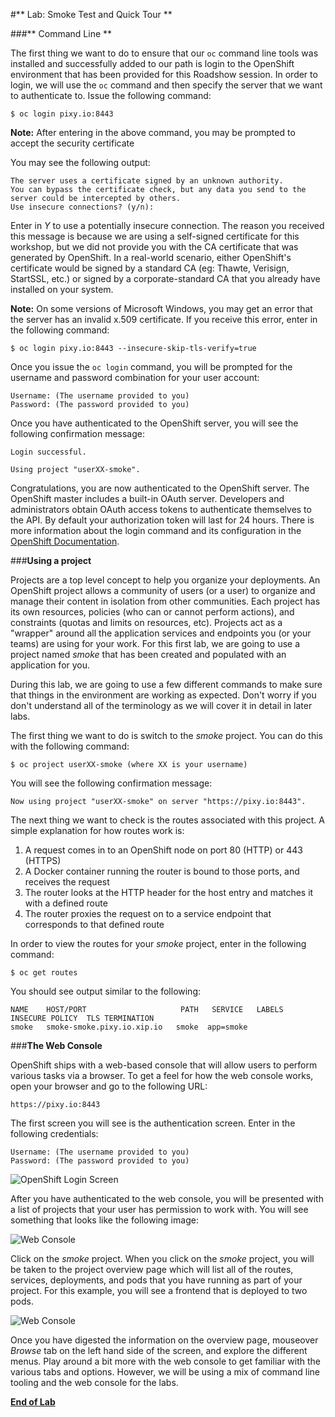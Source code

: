#** Lab: Smoke Test and Quick Tour **

###** Command Line **

The first thing we want to do to ensure that our `oc` command line tools was
installed and successfully added to our path is login to the OpenShift
environment that has been provided for this Roadshow session.  In
order to login, we will use the `oc` command and then specify the server that we
want to authenticate to.  Issue the following command:

````
$ oc login pixy.io:8443
````

**Note:** After entering in the above command, you may be prompted to accept the
security certificate

You may see the following output:

````
The server uses a certificate signed by an unknown authority.
You can bypass the certificate check, but any data you send to the server could be intercepted by others.
Use insecure connections? (y/n):
````

Enter in *Y* to use a potentially insecure connection.  The reason you received
this message is because we are using a self-signed certificate for this
workshop, but we did not provide you with the CA certificate that was generated
by OpenShift. In a real-world scenario, either OpenShift's certificate would be
signed by a standard CA (eg: Thawte, Verisign, StartSSL, etc.) or signed by a
corporate-standard CA that you already have installed on your system.

**Note:** On some versions of Microsoft Windows, you may get an error that the
server has an invalid x.509 certificate.  If you receive this error, enter in
the following command:

````
$ oc login pixy.io:8443 --insecure-skip-tls-verify=true
````

Once you issue the `oc login` command, you will be prompted for the username and
password combination for your user account:

````
Username: (The username provided to you)
Password: (The password provided to you)
````

Once you have authenticated to the OpenShift server, you will see the
following confirmation message:

````
Login successful.

Using project "userXX-smoke".    
````

Congratulations, you are now authenticated to the OpenShift server. The
OpenShift master includes a built-in OAuth server. Developers and administrators
obtain OAuth access tokens to authenticate themselves to the API. By default
your authorization token will last for 24 hours. There is more information about
the login command and its configuration in the [OpenShift 
Documentation](https://docs.openshift.org/latest/cli_reference/get_started_cli.html#basic-setup-and-login).


###**Using a project**

Projects are a top level concept to help you organize your deployments. An
OpenShift project allows a community of users (or a user) to organize and manage
their content in isolation from other communities. Each project has its own
resources, policies (who can or cannot perform actions), and constraints (quotas
and limits on resources, etc). Projects act as a "wrapper" around all the
application services and endpoints you (or your teams) are using for your work.
For this first lab, we are going to use a project named *smoke* that has been
created and populated with an application for you.

During this lab, we are going to use a few different commands to make sure that
things in the environment are working as expected.  Don't worry if you don't
understand all of the terminology as we will cover it in detail in later labs.

The first thing we want to do is switch to the *smoke* project. You
can do this with the following command:

````
$ oc project userXX-smoke (where XX is your username)
````

You will see the following confirmation message:

````
Now using project "userXX-smoke" on server "https://pixy.io:8443".
````

The next thing we want to check is the routes associated with this project. A
simple explanation for how routes work is:

1. A request comes in to an OpenShift node on port 80 (HTTP) or 443 (HTTPS)
1. A Docker container running the router is bound to those ports, and receives the request
1. The router looks at the HTTP header for the host entry and matches it with a defined route
1. The router proxies the request on to a service endpoint that corresponds to that defined route

In order to view the routes for your *smoke* project, enter in the following command:

````
$ oc get routes
````

You should see output similar to the following:

````
NAME    HOST/PORT                     PATH   SERVICE   LABELS  INSECURE POLICY  TLS TERMINATION
smoke   smoke-smoke.pixy.io.xip.io   smoke  app=smoke      
````

###**The Web Console**

OpenShift ships with a web-based console that will allow users to
perform various tasks via a browser.  To get a feel for how the web console
works, open your browser and go to the following URL:

````
https://pixy.io:8443
````

The first screen you will see is the authentication screen.  Enter in the following credentials:

````
Username: (The username provided to you)
Password: (The password provided to you)
````

![OpenShift Login Screen](images/v3login.png)

After you have authenticated to the web console, you will be presented with a
list of projects that your user has permission to work with. You will see
something that looks like the following image:

![Web Console](images/webconsole1.png)

Click on the *smoke* project. When you click on the *smoke*
project, you will be taken to the project overview page which will list all of
the routes, services, deployments, and pods that you have running as part of
your project.  For this example, you will see a frontend that is deployed to
two pods.

![Web Console](images/webconsole2.png)

Once you have digested the information on the overview page, mouseover *Browse*
tab on the left hand side of the screen, and explore the different menus. Play
around a bit more with the web console to get familiar with the various tabs and
options.  However, we will be using a mix of command line tooling and the web
console for the labs.


**[End of Lab](/)**

